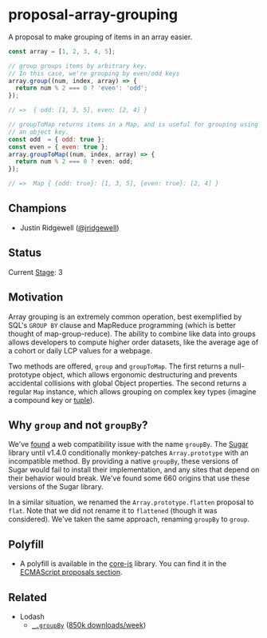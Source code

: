 # proposal-array-grouping

A proposal to make grouping of items in an array easier.

```js
const array = [1, 2, 3, 4, 5];

// group groups items by arbitrary key.
// In this case, we're grouping by even/odd keys
array.group((num, index, array) => {
  return num % 2 === 0 ? 'even': 'odd';
});

// =>  { odd: [1, 3, 5], even: [2, 4] }

// groupToMap returns items in a Map, and is useful for grouping using
// an object key.
const odd  = { odd: true };
const even = { even: true };
array.groupToMap((num, index, array) => {
  return num % 2 === 0 ? even: odd;
});

// =>  Map { {odd: true}: [1, 3, 5], {even: true}: [2, 4] }
```

## Champions

- Justin Ridgewell ([@jridgewell](https://github.com/jridgewell/))

## Status

Current [Stage](https://tc39.es/process-document/): 3

## Motivation

Array grouping is an extremely common operation, best exemplified by
SQL's `GROUP BY` clause and MapReduce programming (which is better
thought of map-group-reduce). The ability to combine like data into
groups allows developers to compute higher order datasets, like the
average age of a cohort or daily LCP values for a webpage.

Two methods are offered, `group` and `groupToMap`. The first returns a
null-prototype object, which allows ergonomic destructuring and prevents
accidental collisions with global Object properties. The second returns
a regular `Map` instance, which allows grouping on complex key types
(imagine a compound key or [tuple]).

## Why `group` and not `groupBy`?

We've [found][sugar-bug] a web compatibility issue with the name
`groupBy`. The [Sugar][sugar] library until v1.4.0 conditionally
monkey-patches `Array.prototype` with an incompatible method. By
providing a native `groupBy`, these versions of Sugar would fail to
install their implementation, and any sites that depend on their
behavior would break. We've found some 660 origins that use these
versions of the Sugar library.

In a similar situation, we renamed the `Array.prototype.flatten`
proposal to `flat`. Note that we did not rename it to `flattened`
(though it was considered). We've taken the same approach, renaming
`groupBy` to `group`.

## Polyfill

- A polyfill is available in the [core-js] library. You can find it in the [ECMAScript proposals section][core-js-section].

## Related

- Lodash
  - [`_.groupBy`][lodash] ([850k downloads/week][lodash-npm])

[tuple]: https://github.com/tc39/proposal-record-tuple
[core-js]: https://github.com/zloirock/core-js
[core-js-section]: https://github.com/zloirock/core-js#array-grouping
[lodash]: https://lodash.com/docs/4.17.15#groupBy
[lodash-npm]: https://www.npmjs.com/package/lodash.groupby
[sugar]: https://sugarjs.com/
[sugar-bug]: https://github.com/tc39/proposal-array-grouping/issues/37
